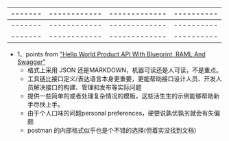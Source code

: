 | ------- | ------------ | ------------- | ---------- |
| ------- | ------------ | ------------- | ---------- |
| ------- | ------------ | ------------- | ---------- |
| ------- | ------------ | ------------- | ---------- |

* 1、points from ["Hello World Product API With Blueprint, RAML And Swagger"](http://apievangelist.com/2014/03/08/hello-world-product-api-with-blueprint-raml-and-swagger/)
   * 格式上采用 JSON 还是MARKDOWN，机器可读还是人可读，不是重点。
   * 工具链比接口定义/表达语言本身更重要，更能帮助接口设计人员、开发人员解决接口的构建、管理和发布等实际问题
   * 提供一些简单的或者处理复杂情况的模板，这些活生生的示例能够帮助新手尽快上手。
   * 由于个人口味的问题personal preferences，硬要说孰优孰劣就会有失偏颇
   * postman 的内部格式似乎也是个不错的选择(但着实没找到文档)
